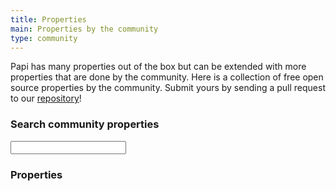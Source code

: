 ```yaml
---
title: Properties
main: Properties by the community
type: community
---
```


<p>Papi has many properties out of the box but can be extended with more properties that are done by the community. Here is a collection of free open source properties by the community. Submit yours by sending a pull request to our <a href="https://github.com/wp-papi/wp-papi.github.io/blob/source/src/community/properties.md">repository</a>!</p>

<div class="community-properties">
  <h3>Search community properties</h3>
  <input id="search" name="search" type="search" />
  <h3>Properties</h3>
  <ul>
    <!--

    === Example property ===

    Data attribute with keywords. H4 with the property title.
    The `requires` span is where the version of Papi it works with, for example `3 or higher`.
    Description text below the title and links to the property, creator and so.

    <li data-keywords="color black dark">
      <h4>Color property</h4>
      <span class="requires">3 or higher</span>
      <p>Aliquam cum curae aptent luctus cupidatat. Ac magna rhoncus. Esse adipisicing incididunt natoque. Himenaeos proident dictum. Varius mollit netus laborum nisi.</p>
      <a href="#">Link to repository</a> - By <a href="#">Fredrik Forsmo</a>
    </li>

    Don't forget to unit test your property and please try adding them in alphabetical order!

    -->

    <li data-keywords="table">
      <h4>Table property</h4>
      <span class="requires">3 or higher</span>
      <p>A property that renders a table with given keys and fields. It may not look great within all properties.</p>
      <a href="https://github.com/frozzare/papi-property-table" target="_blank">Link to repository</a> - By <a href="https://frozzare.com" target="_blank">Fredrik Forsmo</a>
    </li>
  </ul>

  <h3>How to add a property to the list?</h3>
  <p class="no-margin">1. Fork the <a href="https://github.com/wp-papi/wp-papi.github.io/blob/source/src/community/properties.md">repository</a>.</p>
  <p class="no-margin">2. Add your property, html template and documentation exists in the source code of the page.</p>
  <p class="no-margin">3. Submit your pull request to our repository.</p>
  <p class="no-margin">4. Done!</p>
</div>
